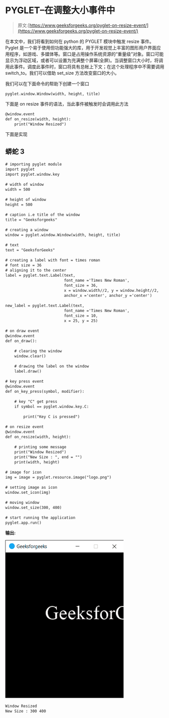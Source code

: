# PYGLET–在调整大小事件中

> 原文:[https://www.geeksforgeeks.org/pyglet-on-resize-event/](https://www.geeksforgeeks.org/pyglet-on-resize-event/)

在本文中，我们将看到如何在 python 的 PYGLET 模块中触发 resize 事件。Pyglet 是一个易于使用但功能强大的库，用于开发视觉上丰富的图形用户界面应用程序，如游戏、多媒体等。窗口是占用操作系统资源的“重量级”对象。窗口可能显示为浮动区域，或者可以设置为充满整个屏幕(全屏)。当调整窗口大小时，将调用此事件。调度此事件时，窗口将具有总帐上下文；在这个处理程序中不需要调用 switch_to。我们可以借助 set_size 方法改变窗口的大小。

我们可以在下面命令的帮助下创建一个窗口

```
pyglet.window.Window(width, height, title)
```

下面是 on resize 事件的语法，当此事件被触发时会调用此方法

```
@window.event       
def on_resize(width, height):
    print("Window Resized")
```

下面是实现

## 蟒蛇 3

```
# importing pyglet module
import pyglet
import pyglet.window.key

# width of window
width = 500

# height of window
height = 500

# caption i.e title of the window
title = "Geeksforgeeks"

# creating a window
window = pyglet.window.Window(width, height, title)

# text
text = "GeeksforGeeks"

# creating a label with font = times roman
# font size = 36
# aligning it to the center
label = pyglet.text.Label(text,
                          font_name ='Times New Roman',
                          font_size = 36,
                          x = window.width//2, y = window.height//2,
                          anchor_x ='center', anchor_y ='center')

new_label = pyglet.text.Label(text,
                          font_name ='Times New Roman',
                          font_size = 10,
                          x = 25, y = 25)

# on draw event
@window.event
def on_draw():   

    # clearing the window
    window.clear()

    # drawing the label on the window
    label.draw()

# key press event   
@window.event
def on_key_press(symbol, modifier):

    # key "C" get press
    if symbol == pyglet.window.key.C:

        print("Key C is pressed")

# on resize event
@window.event
def on_resize(width, height):

    # printing some message
    print("Window Resized")
    print("New Size : ", end = "")
    print(width, height)

# image for icon
img = image = pyglet.resource.image("logo.png")

# setting image as icon
window.set_icon(img)

# moving window
window.set_size(300, 400)

# start running the application
pyglet.app.run()
```

**输出:**

![](img/ba3dceb23091a01296cb5ada881be631.png)

```
Window Resized
New Size : 300 400
```